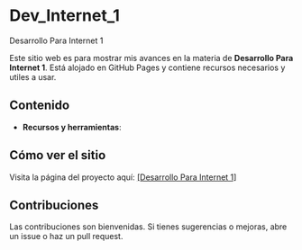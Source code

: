 # Dev_Internet_1
Desarrollo Para Internet 1

Este sitio web es para mostrar mis avances en la materia de **Desarrollo Para Internet 1**. Está alojado en GitHub Pages y contiene recursos necesarios y utiles a usar.

## Contenido
- **Recursos y herramientas**: 

## Cómo ver el sitio
Visita la página del proyecto aquí: <a href="[https://github.com/Hedaguma/Dev_Internet_1.git]" target="_blank">[Desarrollo Para Internet 1]</a>


## Contribuciones
Las contribuciones son bienvenidas. Si tienes sugerencias o mejoras, abre un issue o haz un pull request.
